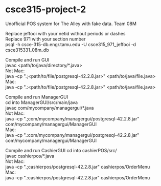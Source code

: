 # csce315-project-2
Unofficial POS system for The Alley with fake data.  Team 08M

Replace jeffooi with your netid without periods or dashes  
Replace 971 with your section number  
psql -h csce-315-db.engr.tamu.edu -U csce315_971_jeffooi -d csce315331_08m_db  

Compile and run GUI  
javac <path/to/java/directory/*.java>  
Not Mac:  
java -cp ".;<path/to/file/postgresql-42.2.8.jar>" <path/to/java/file.java>  
Mac:  
java -cp ".:<path/to/file/postgresql-42.2.8.jar>" <path/to/java/file.java>  
  
Compile and run ManagerGUI  
cd into ManagerGUI/src/main/java  
javac com/mycompany/managergui/*.java  
Not Mac:  
java -cp ".;com/mycompany/managergui/postgresql-42.2.8.jar" com/mycompany/managergui/ManagerGUI  
Mac:  
java -cp ".:com/mycompany/managergui/postgresql-42.2.8.jar" com/mycompany/managergui/ManagerGUI  

Compile and run CashierGUI
cd into cashierPOS/src/  
javac cashierpos/*.java  
Not Mac:  
java -cp ".;cashierpos/postgresql-42.2.8.jar" cashierpos/OrderMenu  
Mac:  
java -cp ".:cashierpos/postgresql-42.2.8.jar" cashierpos/OrderMenu  

